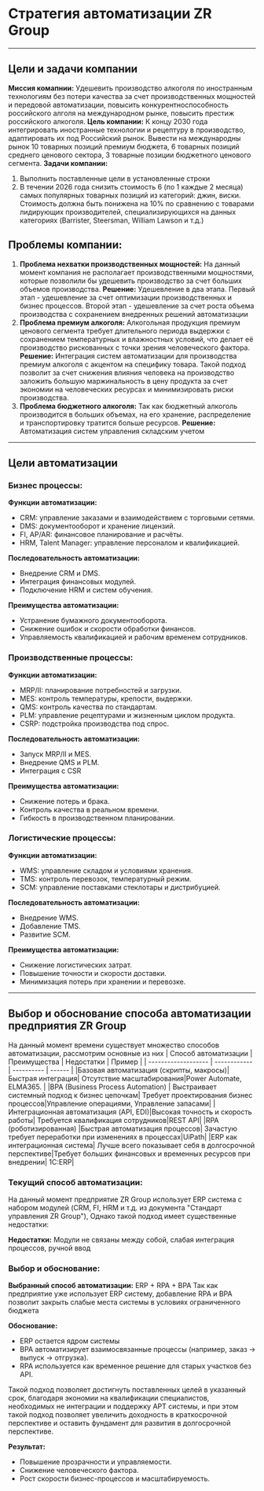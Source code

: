 # Стратегия автоматизации ZR Group
---
## Цели и задачи компании 
**Миссия комапнии:** Удешевить производство алкоголя по иностранным технологиям без потери качества за счет производственных мощностей и передовой автоматизации, повысить конкурентноспособность российского алголя на международном рынке, повысить престиж российского алкоголя.
**Цель компании:**  К концу 2030 года интегрировать иностранные технологии и рецептуру в производство, адаптировать их под Российский рынок. Вывести на международны рынок 10 товарных позиций премиум бюджета, 6 товарных позиций среднего ценового сектора, 3 товарные позиции бюджетного ценового сегмента.
**Задачи компании:**
1. Выполнить поставленные цели в установленные строки
2. В течении 2026 года снизить стоимость 6 (по 1 каждые 2 месяца) самых популярных товарных позиций из категорий: джин, виски. Стоимость должна быть понижена на 10% по сравнению с товарами лидирующих производителей, специализирующихся на данных категориях (Barrister, Steersman, William Lawson и т.д.)

## Проблемы компании:

1. **Проблема нехватки производственных мощностей:** На данный момент компания  не располагает производственными мощностями, которые позволили бы удешевить производство за счет больших объемов производства.
**Решение:** Удешевление в два этапа. Первый этап - удешевление за счет оптимизации производственных и бизнес процессов. Второй этап - удешевление за счет роста объема производства с сохранением внедренных решений автоматизации
2. **Проблема премиум алкоголя:** Алкогольная продукция премиум ценового сегмента требует длительного периода выдержки с сохранением температурных и влажностных условий, что делает её производство рискованных с точки зрения человеческого фактора.
**Решение:** Интеграция систем автоматизации для производства премиум алкоголя с акцентом на специфику товара. Такой подход позволит за счет снижения влияния человека на производство заложить большую маржинальность в цену продукта за счет экономии на человеческих ресурсах и минимизировать риски производства.
3. **Проблема бюджетного алкоголя:** Так как бюджетный алкоголь производится в больших объемах, на его хранение, распределение и транспортировку тратится больше ресурсов.
**Решение:** Автоматизация систем управления складским учетом
---
## Цели автоматизации

### Бизнес процессы:
**Функции автоматизации:**
- CRM: управление заказами и взаимодействием с торговыми сетями.
- DMS: документооборот и хранение лицензий.
- FI, AP/AR: финансовое планирование и расчёты.
- HRM, Talent Manager: управление персоналом и квалификацией.

**Последовательность автоматизации:**
- Внедрение CRM и DMS.
- Интеграция финансовых модулей.
- Подключение HRM и систем обучения.

**Преимущества автоматизации:**
- Устранение бумажного документооборота.
- Снижение ошибок и скорости обработки финансов.
- Управляемость квалификацией и рабочим временем сотрудников.

### Производственные процессы: 
**Функции автоматизации:**
- MRP/II: планирование потребностей и загрузки.
- MES: контроль температуры, крепости, выдержки.
- QMS: контроль качества по стандартам.
- PLM: управление рецептурами и жизненным циклом продукта.
- CSRP: подстройка производства под спрос.

**Последовательность автоматизации:**
- Запуск MRP/II и MES.
- Внедрение QMS и PLM.
- Интеграция с CSR

**Преимущества автоматизации:**
- Снижение потерь и брака.
- Контроль качества в реальном времени.
- Гибкость в производственном планировании.

### Логистические процессы:
**Функции автоматизации:**
- WMS: управление складом и условиями хранения.
- TMS: контроль перевозок, температурный режим.
- SCM: управление поставками стеклотары и дистрибуцией.

**Последовательность автоматизации:**
- Внедрение WMS.
- Добавление TMS.
- Развитие SCM.

**Преимущества автоматизации:**
- Снижение логистических затрат.
- Повышение точности и скорости доставки.
- Минимизация потерь при хранении и перевозке.

---
 ## Выбор и обоснование способа автоматизации предприятия ZR Group

 На данный момент времени существует множество способов автоматизации, рассмотрим основные из них
| Способ автоматизации | Преимущества | Недостатки | Пример |
| -------------------  | ------------ | ---------- | ------ |
|Базовая автоматизация (скрипты, макросы)|Быстрая интеграция| Отсутствие масштабирования|Power Automate, ELMA365. |
|BPA (Business Process Automation) | Выстраивает системный подход к бизнес цепочкам| Требует проектирования бизнес процессов|Управление операциями, Управление запасами|
|Интеграционная автоматизация (API, EDI)|Высокая точность и скорость работы| Требуется квалификация сотрудников|REST API| 
|RPA (роботизированная) |Быстрая автоматизация процессов| Зачастую требует переработки при изменениях в процессах|UiPath|
|ERP как интеграционная система| Лучше всего показывает себя в долгосрочной перспективе|Требует больших финансовых и временных ресурсов при внедрении| 1C:ERP|

### Текущий способ автоматизации:
На данный момент предприятие ZR Group использует ERP система с набором модулей (CRM, FI, HRM и т.д. из документа "Стандарт управления ZR Group"), Однако такой подход имеет существенные недостатки:

**Недостатки:** Модули не связаны между собой, слабая интеграция процессов, ручной ввод

### Выбор и обоснование:
**Выбранный способ автоматизации:** ERP + RPA + BPA
Так как предприятие уже использует ERP систему, добавление RPA и BPA позволит закрыть слабые места системы в условиях ограниченного бюджета

**Обоснование:**
- ERP остается ядром системы
- BPA автоматизирует взаимосвязанные процессы (например, заказ → выпуск → отгрузка).
- RPA используется как временное решение для старых участков без API.

Такой подход позволяет достигнуть поставленных целей в указанный срок, благодаря экономии на квалификации специалистов, необходимых не интеграции и поддержку APT системы, и при этом такой подход позволяет увеличить доходность в краткосрочной перспективе и оставить фундамент для развития в долгосрочной перспективе.

**Результат:** 
- Повышение прозрачности и управляемости.
- Снижение человеческого фактора.
- Рост скорости бизнес-процессов и масштабируемость.